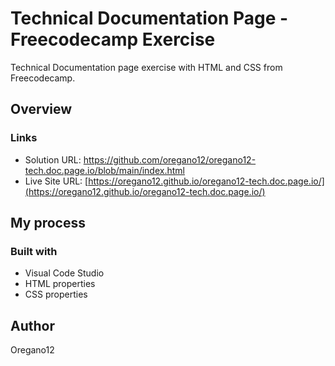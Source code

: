 #  Technical Documentation Page - Freecodecamp Exercise

Technical Documentation page exercise with HTML and CSS from Freecodecamp.

## Overview
### Links
- Solution URL: https://github.com/oregano12/oregano12-tech.doc.page.io/blob/main/index.html
- Live Site URL: [https://oregano12.github.io/oregano12-tech.doc.page.io/](https://oregano12.github.io/oregano12-tech.doc.page.io/)

## My process
### Built with
- Visual Code Studio
- HTML properties
- CSS properties

## Author
Oregano12
